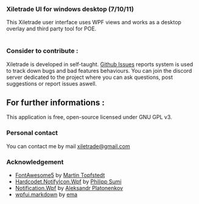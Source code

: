 ﻿### Xiletrade UI for windows desktop (7/10/11)
This Xiletrade user interface uses WPF views and works as a desktop overlay and third party tool for POE.<br><br>

### Consider to contribute :
Xiletrade is developed in self-taught. [Github Issues](https://github.com/maxensas/xiletrade/issues) reports system is used to track down bugs and bad features behaviours.
You can join the discord server dedicated to the project where you can ask questions, post suggestions or report issues aswell.

## For further informations :
This application is free, open-source licensed under GNU GPL v3.  

### Personal contact
You can contact me by mail [xiletrade@gmail.com](mailto:xiletrade@gmail.com) 

### Acknowledgement
* [FontAwesome5](https://github.com/MartinTopfstedt/FontAwesome5) by [Martin Topfstedt](https://github.com/MartinTopfstedt)
* [Hardcodet.NotifyIcon.Wpf](https://github.com/hardcodet/wpf-notifyicon) by [Philipp Sumi](https://github.com/hardcodet)
* [Notification.Wpf](https://github.com/Platonenkov/Notification.Wpf) by [Aleksandr Platonenkov](https://github.com/Platonenkov)
* [wpfui.markdown](https://github.com/emako/wpfui.markdown) by [ema](https://github.com/emako)